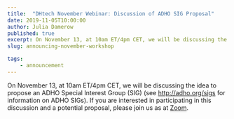 ```yaml
---
title:  "DHtech November Webinar: Discussion of ADHO SIG Proposal"
date: 2019-11-05T10:00:00
author: Julia Damerow
published: true
excerpt: On November 13, at 10am ET/4pm CET, we will be discussing the idea to propose an ADHO Special Interest Group.
slug: announcing-november-workshop

tags:
    - announcement
---
```


On November 13, at 10am ET/4pm CET, we will be discussing the idea to propose an ADHO Special Interest Group (SIG) (see http://adho.org/sigs for information on ADHO SIGs). If you are interested in participating in this discussion and a potential proposal, please join us as at [Zoom](https://zoom.us/j/755179791).